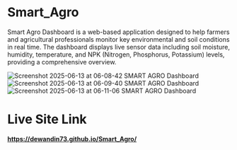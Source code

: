 # Smart_Agro
Smart Agro Dashboard is a web-based application designed to help farmers and agricultural professionals monitor key environmental and soil conditions in real time. The dashboard displays live sensor data including soil moisture, humidity, temperature, and NPK (Nitrogen, Phosphorus, Potassium) levels, providing a comprehensive overview.

![Screenshot 2025-06-13 at 06-08-42 SMART AGRO Dashboard](https://github.com/user-attachments/assets/e82881fa-18b1-425c-a539-b413a118ad1d)
![Screenshot 2025-06-13 at 06-09-40 SMART AGRO Dashboard](https://github.com/user-attachments/assets/17ace7c7-03fb-45b4-9cb5-e624b2ede448)
![Screenshot 2025-06-13 at 06-11-06 SMART AGRO Dashboard](https://github.com/user-attachments/assets/140f4ae9-57c0-422c-9112-8be6d6d44697)

<b><h1>Live Site Link</h1><b>
https://dewandin73.github.io/Smart_Agro/
